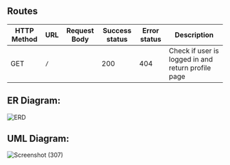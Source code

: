 ## Routes

| HTTP Method | URL         | Request Body | Success status  | Error status  | Description        |
| ----------- | ----------- | ------------ | --------------- | ------------- | ------------------ |
| GET         | `/`         |              | 200             | 404           | Check if user is logged in and return profile page        |


## ER Diagram:
![ERD](https://user-images.githubusercontent.com/92247926/146616334-5b9af3b9-c8a3-4ca2-94f1-db2f15e40302.png)

## UML Diagram:
![Screenshot (307)](https://user-images.githubusercontent.com/92247926/146642620-f8a25529-f3d8-4575-b88b-b5f100884a1e.png)
